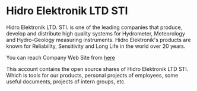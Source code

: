 # Hidro Elektronik LTD STI
Hidro Elektronik LTD. STI. is one of the leading companies that produce, develop and distribute high quality systems for Hydrometer, Meteorology and Hydro-Geology measuring instruments. Hidro Elektronik's products are known for Reliability, Sensitivity and Long Life in the world over 20 years.

You can reach Company Web Site from [here](https://www.hidroel.com.tr/)

This account contains the open source shares of Hidro Elektronik LTD STI. Which is tools for our products, personal projects of employees, some useful documents, projects of intern groups, etc.